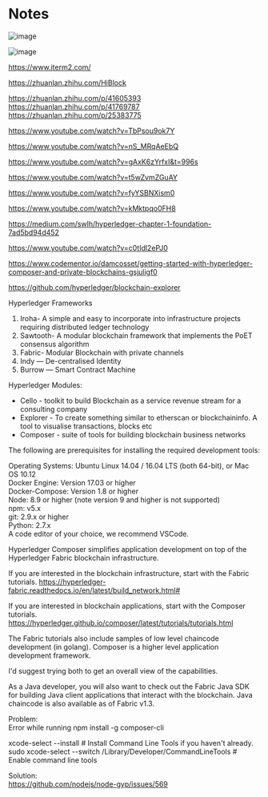 # Notes


![image](https://blockgeeks.com/wp-content/uploads/2017/05/hyperledgerfabricmodel.jpg)

![image](https://i.stack.imgur.com/zuGTC.png)


https://www.iterm2.com/

https://zhuanlan.zhihu.com/HiBlock

https://zhuanlan.zhihu.com/p/41605393
https://zhuanlan.zhihu.com/p/41769787
https://zhuanlan.zhihu.com/p/25383775


https://www.youtube.com/watch?v=TbPsou9ok7Y

https://www.youtube.com/watch?v=nS_MRqAeEbQ

https://www.youtube.com/watch?v=gAxK6zYrfxI&t=996s

https://www.youtube.com/watch?v=t5wZvmZGuAY

https://www.youtube.com/watch?v=fyYSBNXism0

https://www.youtube.com/watch?v=kMktpqo0FH8


https://medium.com/swlh/hyperledger-chapter-1-foundation-7ad5bd94d452

https://www.youtube.com/watch?v=c0tIdl2ePJ0

https://www.codementor.io/damcosset/getting-started-with-hyperledger-composer-and-private-blockchains-gsjuligf0

https://github.com/hyperledger/blockchain-explorer

Hyperledger Frameworks <br/>
1. Iroha- A simple and easy to incorporate into infrastructure projects requiring distributed ledger technology <br/>
2. Sawtooth- A modular blockchain framework that implements the PoET consensus algorithm <br/>
3. Fabric- Modular Blockchain with private channels <br/>
4. Indy — De-centralised Identity <br/>
5. Burrow — Smart Contract Machine <br/>

Hyperledger Modules: <br/> 
* Cello - toolkit to build Blockchain as a service revenue stream for a consulting company <br/>
* Explorer - To create something similar to etherscan or blockchaininfo. A tool to visualise transactions, blocks etc <br/>
* Composer - suite of tools for building blockchain business networks <br/>

The following are prerequisites for installing the required development tools:

Operating Systems: Ubuntu Linux 14.04 / 16.04 LTS (both 64-bit), or Mac OS 10.12 <br/>
Docker Engine: Version 17.03 or higher <br/>
Docker-Compose: Version 1.8 or higher <br/>
Node: 8.9 or higher (note version 9 and higher is not supported) <br/>
npm: v5.x <br/>
git: 2.9.x or higher <br/>
Python: 2.7.x <br/>
A code editor of your choice, we recommend VSCode.


Hyperledger Composer simplifies application development on top of the Hyperledger Fabric blockchain infrastructure.

If you are interested in the blockchain infrastructure, start with the Fabric tutorials.
https://hyperledger-fabric.readthedocs.io/en/latest/build_network.html#

If you are interested in blockchain applications, start with the Composer tutorials.
https://hyperledger.github.io/composer/latest/tutorials/tutorials.html

The Fabric tutorials also include samples of low level chaincode development (in golang). Composer is a higher level application development framework.

I'd suggest trying both to get an overall view of the capabilities.

As a Java developer, you will also want to check out the Fabric Java SDK for building Java client applications that interact with the blockchain. Java chaincode is also available as of Fabric v1.3.

Problem: <br/>
Error while running npm install -g composer-cli

xcode-select --install # Install Command Line Tools if you haven't already. <br/>
sudo xcode-select --switch /Library/Developer/CommandLineTools # Enable command line tools

Solution: <br/>
https://github.com/nodejs/node-gyp/issues/569
